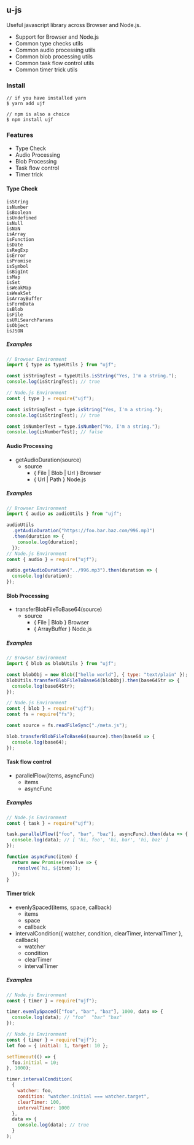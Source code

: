 ## u-js

Useful javascript library across Browser and Node.js.

- Support for Browser and Node.js
- Common type checks utils
- Common audio processing utils
- Common blob processing utils
- Common task flow control utils
- Common timer trick utils

### Install

```
// if you have installed yarn
$ yarn add ujf

// npm is also a choice
$ npm install ujf
```

### Features

- Type Check
- Audio Processing
- Blob Processing
- Task flow control
- Timer trick

#### Type Check

```
isString
isNumber
isBoolean
isUndefined
isNull
isNaN
isArray
isFunction
isDate
isRegExp
isError
isPromise
isSymbol
isBigInt
isMap
isSet
isWeakMap
isWeakSet
isArrayBuffer
isFormData
isBlob
isFile
isURLSearchParams
isObject
isJSON
```

##### Examples

```js
// Browser Environment
import { type as typeUtils } from "ujf";

const isStringTest = typeUtils.isString("Yes, I'm a string.");
console.log(isStringTest); // true

// Node.js Environment
const { type } = require("ujf");

const isStringTest = type.isString("Yes, I'm a string.");
console.log(isStringTest); // true

const isNumberTest = type.isNumber("No, I'm a string.");
console.log(isNumberTest); // false
```

#### Audio Processing

- getAudioDuration(source)
  - source
    - { File | Blob | Url } Browser
    - { Url | Path } Node.js

##### Examples

```js
// Browser Environment
import { audio as audioUtils } from "ujf";

audioUtils
  .getAudioDuration("https://foo.bar.baz.com/996.mp3")
  .then(duration => {
    console.log(duration);
  });
// Node.js Environment
const { audio } = require("ujf");

audio.getAudioDuration("../996.mp3").then(duration => {
  console.log(duration);
});
```

#### Blob Processing

- transferBlobFileToBase64(source)
  - source
    - { File | Blob } Browser
    - { ArrayBuffer } Node.js

##### Examples

```js
// Browser Environment
import { blob as blobUtils } from "ujf";

const blobObj = new Blob(["hello world"], { type: "text/plain" });
blobUtils.transferBlobFileToBase64(blobObj).then(base64Str => {
  console.log(base64Str);
});

// Node.js Environment
const { blob } = require("ujf");
const fs = require("fs");

const source = fs.readFileSync("./meta.js");

blob.transferBlobFileToBase64(source).then(base64 => {
  console.log(base64);
});
```

#### Task flow control

- parallelFlow(items, asyncFunc)
  - items
  - asyncFunc

##### Examples

```js
// Node.js Environment
const { task } = require("ujf");

task.parallelFlow(["foo", "bar", "baz"], asyncFunc).then(data => {
  console.log(data); // [ 'hi, foo', 'hi, bar', 'hi, baz' ]
});

function asyncFunc(item) {
  return new Promise(resolve => {
    resolve(`hi, ${item}`);
  });
}
```

#### Timer trick

- evenlySpaced(items, space, callback)
  - items
  - space
  - callback
- intervalCondition({ watcher, condition, clearTimer, intervalTimer }, callback)
  - watcher
  - condition
  - clearTimer
  - intervalTimer

##### Examples

```js
// Node.js Environment
const { timer } = require("ujf");

timer.evenlySpaced(["foo", "bar", "baz"], 1000, data => {
  console.log(data); // "foo"  "bar" "baz"
});
```

```js
// Node.js Environment
const { timer } = require("ujf");
let foo = { initial: 1, target: 10 };

setTimeout(() => {
  foo.initial = 10;
}, 1000);

timer.intervalCondition(
  {
    watcher: foo,
    condition: "watcher.initial === watcher.target",
    clearTimer: 100,
    intervalTimer: 1000
  },
  data => {
    console.log(data); // true
  }
);
```
